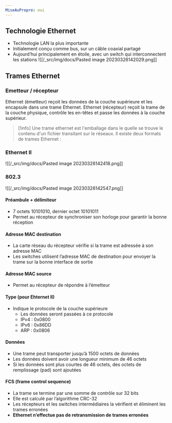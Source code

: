 ```yaml
---
MiseAuPropre: oui
---
```


## Technologie Ethernet
- Technologie LAN la plus importante
- Initialement conçu comme bus, sur un câble coaxial partagé 
- Aujourd’hui principalement en étoile, avec un switch qui interconnectent les stations
![[/_src/img/docs/Pasted image 20230326142029.png]]

## Trames Ethernet
### Emetteur / récepteur
Ethernet (émetteur) reçoit les données de la couche supérieure et les encapsule dans une trame Ethernet.
Ethernet (récepteur) reçoit la trame de la couche physique, contrôle les en-têtes et passe les données à la couche supérieur.

>[!info]
> Une trame ethernet est l'emballage dans le quelle se trouve le contenu d'un fichier transitant sur le réseaux. Il existe deux formats de trames Ethernet : 

### Ethernet II
![[/_src/img/docs/Pasted image 20230326142418.png]]

### 802.3
![[/_src/img/docs/Pasted image 20230326142547.png]]
#### Préambule + délimiteur
- 7 octets 10101010, dernier octet 10101011
- Permet au récepteur de synchroniser son horloge pour garantir la bonne réception
#### Adresse MAC destination
- La carte réseau du récepteur vérifie si la trame est adressée à son adresse MAC
- Les switches utilisent l’adresse MAC de destination pour envoyer la trame sur la bonne interface de sortie
#### Adresse MAC source
- Permet au récepteur de répondre à l’émetteur
#### Type (pour Ehternet II)
- Indique le protocole de la couche supérieure
	- Les données seront passées à ce protocole
	- IPv4 : 0x0800
	- IPv6 : 0x86DD
	- ARP : 0x0806
#### Données
- Une trame peut transporter jusqu’à 1500 octets de données
- Les données doivent avoir une longueur minimum de 46 octets
- Si les données sont plus courtes de 46 octets, des octets de remplissage (pad) sont ajoutées
#### FCS (frame control sequence)
- La trame se termine par une somme de contrôle sur 32 bits 
- Elle est calculé par l’algorithme CRC-32 
- Les récepteurs et les switches intermédiaires la vérifient et éliminent les trames erronées
- **Ethernet n’effectue pas de retransmission de trames erronées**
